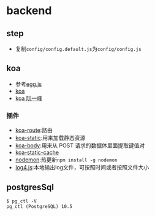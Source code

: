 # backend

## step
- 复制`config/config.default.js`为`config/config.js`

## koa
- 参考[egg.js](https://eggjs.org/zh-cn/intro/egg-and-koa.html)
- [koa](https://github.com/demopark/koa-docs-Zh-CN)
- [koa 阮一峰](http://www.ruanyifeng.com/blog/2017/08/koa.html)

### 插件
- [koa-route](https://www.npmjs.com/package/koa-route):路由
- [koa-static](https://www.npmjs.com/package/koa-static):用来加载静态资源
- [koa-body](https://www.npmjs.com/package/koa-body):用来从 POST 请求的数据体里面提取键值对
- [koa-static-cache](https://www.npmjs.com/package/koa-static-cache)
- [nodemon](https://github.com/remy/nodemon):热更新`npm install -g nodemon`
- [log4.js](https://www.npmjs.com/package/log4js):本地输出log文件，可按照时间或者按照文件大小


## postgresSql
```
$ pg_ctl -V
pg_ctl (PostgreSQL) 10.5
```
